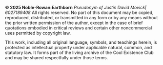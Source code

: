 **© 2025 Noble-Rowan\:Earthborn**
*Pseudonym of Justin David Movick| 6027189408*
All rights reserved. No part of this document may be copied, reproduced, distributed, or transmitted in any form or by any means without the prior written permission of the author, except in the case of brief quotations embodied in critical reviews and certain other noncommercial uses permitted by copyright law.

This work, including all original language, symbols, and teachings herein, is protected as intellectual property under applicable natural, common, and statutory law. It forms part of the living archive of the Cool Existence Club and may be shared respectfully under those terms.

